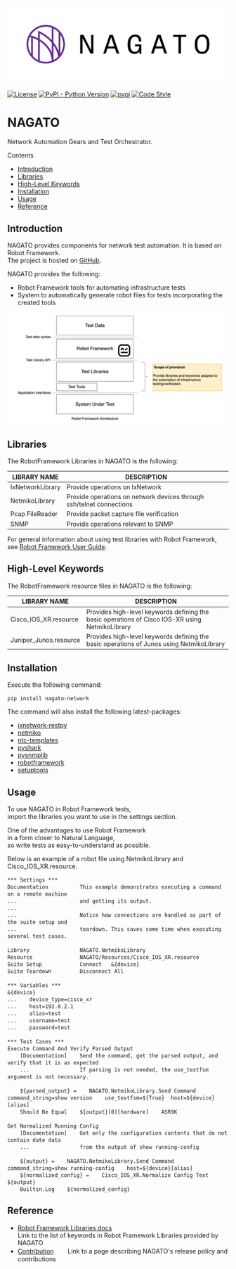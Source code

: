 ![nagato](/images/Nagato_Logo_Horizontal.png)

[![License](https://img.shields.io/badge/License-Apache%202.0-blue.svg)](https://opensource.org/licenses/Apache-2.0)
[![PyPI - Python Version](https://img.shields.io/pypi/pyversions/netmiko.svg)](https://img.shields.io/pypi/pyversions/netmiko)
[![pypi](https://img.shields.io/pypi/v/nagato-network)](https://pypi.org/project/nagato-network/)
[![Code Style](https://img.shields.io/badge/code%20style-black-000000.svg)](https://github.com/ambv/black)

NAGATO
===============
Network Automation Gears and Test Orchestrator.

Contents
- [Introduction](#introduction)
- [Libraries](#libraries)
- [High-Level Keywords](#high-level-keywords)
- [Installation](#installation)
- [Usage](#usage)
- [Reference](#reference)

Introduction
-------------
NAGATO provides components for network test automation. It is based on Robot Framework.  
The project is hosted on [GitHub](https://github.com/ctc-nt/NAGATO).

NAGATO provides the following:  
- Robot Framework tools for automating infrastructure tests
- System to automatically generate robot files for tests incorporating the created tools

![nagato](/images/Nagato_Scope_of_Provision.png)

Libraries
-------------
The RobotFramework Libraries in NAGATO is the following:

 LIBRARY NAME | DESCRIPTION |
| ---- | ---- |
| IxNetworkLibrary | Provide operations on IxNetwork |
| NetmikoLibrary | Provide operations on network devices through ssh/telnet connections |
| Pcap FileReader | Provide packet capture file verification |
| SNMP | Provide operations relevant to SNMP |

For general information about using test libraries with Robot Framework, see
[Robot Framework User Guide](https://robotframework.org/robotframework/latest/RobotFrameworkUserGuide.html#using-test-libraries).

High-Level Keywords
-------------
The RobotFramework resource files in NAGATO is the following:

 LIBRARY NAME | DESCRIPTION |
| ---- | ---- |
| Cisco_IOS_XR.resource | Provides high-level keywords defining the basic operations of Cisco IOS-XR using NetmikoLibrary |
| Juniper_Junos.resource | Provides high-level keywords defining the basic operations of Junos using NetmikoLibrary |

Installation
------------
Execute the following command:
```
pip install nagato-network
```

The command will also install the following latest-packages:
- [ixnetwork-restpy](https://pypi.org/project/ixnetwork-restpy/)
- [netmiko](https://pypi.org/project/netmiko/)
- [ntc-templates](https://pypi.org/project/ntc-templates/)
- [pyshark](https://pypi.org/project/pyshark/)
- [pysnmplib](https://pypi.org/project/pysnmplib/)
- [robotframework](https://pypi.org/project/robotframework/)
- [setuptools](https://pypi.org/project/setuptools/)

Usage
------------
To use NAGATO in Robot Framework tests,  
import the libraries you want to use in the settings section.

One of the advantages to use Robot Framework  
in a form closer to Natural Language,  
so write tests as easy-to-understand as possible.

Below is an example of a robot file using NetmikoLibrary and Cisco_IOS_XR.resource.

```robotframework
*** Settings ***
Documentation          This example demonstrates executing a command on a remote machine
...                    and getting its output.
...
...                    Notice how connections are handled as part of the suite setup and
...                    teardown. This saves some time when executing several test cases.

Library                NAGATO.NetmikoLibrary
Resource               NAGATO/Resources/Cisco_IOS_XR.resource
Suite Setup            Connect   &{device}
Suite Teardown         Disconnect All

*** Variables ***
&{device}
...    device_type=cisco_xr
...    host=192.0.2.1
...    alias=test
...    username=test
...    password=test

*** Test Cases ***
Execute Command And Verify Parsed Output
    [Documentation]    Send the command, get the parsed output, and verify that it is as expected
    ...                If parsing is not needed, the use_textfsm argument is not necessary.

    ${parsed_output} =    NAGATO.NetmikoLibrary.Send Command    command_string=show version    use_textfsm=${True}  host=${device}[alias]
    Should Be Equal    ${output}[0][hardware]    ASR9K

Get Normalized Running Config
    [Documentation]    Get only the configuration contents that do not contain date data 
    ...                from the output of show running-config

    ${output} =    NAGATO.NetmikoLibrary.Send Command     command_string=show running-config    host=${device}[alias]
    ${normalized_config} =    Cisco_IOS_XR.Normalize Config Text    ${output}
    Builtin.Log    ${normalized_config}
```

Reference
------------
- [Robot Framework Libraries docs](./docs/index.md)  
Link to the list of keywords in Robot Framework Libraries provided by NAGATO
- [Contribution](./POLICIES_ja.md)　　
Link to a page describing NAGATO's release policy and contributions
